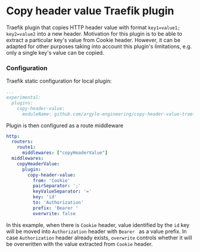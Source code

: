 # Copy header value Traefik plugin

Traefik plugin that copies HTTP header value with format `key1=value1; key2=value2` into a new 
header. Motivation for this plugin is to be able to extract a particular key's value from Cookie 
header. However, it can be adapted for other purposes taking into account this plugin's 
limitations, e.g. only a single key's value can be copied.

### Configuration

Traefik static configuration for local plugin:

```.yaml
...
experimental:
  plugins:
    copy-header-value:
      moduleName: github.com/argyle-engineering/copy-header-value-traefik-plugin
```

Plugin is then configured as a route middleware

```.yaml
http:
  routers:
    route1:
      middlewares: ["copyHeaderValue"]
  middlewares:
    copyHeaderValue:
      plugin:
        copy-header-value:
          from: 'Cookie'
          pairSeparator: ';'            
          keyValueSeparator: '='
          key: 'id'
          to: 'Authorization'
          prefix: 'Bearer '
          overwrite: false
```

In this example, when there is `Cookie` header, value identified by the `id` key will be moved
into `Authorization` header with `Bearer ` as a value prefix. In case `Authorization` header 
already exists, `overwrite` controls whether it will be overwritten with the value extracted from 
`Cookie` header.
